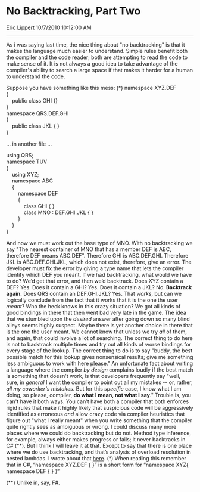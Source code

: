 <div id="page">

# No Backtracking, Part Two

[Eric Lippert](https://social.msdn.microsoft.com/profile/Eric%20Lippert) 10/7/2010 10:12:00 AM

-----

<div id="content">

<div class="mine">

As i was saying last time, the nice thing about "no backtracking" is that it makes the language much easier to understand. Simple rules benefit both the compiler and the code reader; both are attempting to read the code to make sense of it. It is not always a good idea to take advantage of the compiler's ability to search a large space if that makes it harder for a human to understand the code.

Suppose you have something like this mess: (\*) <span class="code">namespace XYZ.DEF  
{   
    public class GHI {}   
</span><span class="code">}   
namespace QRS.DEF.GHI   
{   
    public class JKL { }   
}  </span>

<span class="code"></span><span class="code">... in another file ... </span>

<span class="code">using QRS;   
namespace TUV    
{  
    using XYZ;  
    namespace ABC  
    {  
        namespace DEF  
        {  
            class GHI { }  
            class MNO : DEF.GHI.JKL { }  
        }  
</span><span class="code">    }  
}  </span>

And now we must work out the base type of MNO. With no backtracking we say "The nearest container of MNO that has a member DEF is ABC, therefore DEF means ABC.DEF". Therefore GHI is ABC.DEF.GHI. Therefore JKL is ABC.DEF.GHI.JKL, which does not exist, therefore, give an error. The developer must fix the error by giving a type name that lets the compiler identify which DEF you meant. If we had backtracking, what would we have to do? We’d get that error, and then we’d backtrack. Does XYZ contain a DEF? Yes. Does it contain a GHI? Yes. Does it contain a JKL? No. **Backtrack again.** Does QRS contain an DEF.GHI.JKL? Yes. That *works*, but can we logically conclude from the fact that it works that it is the one the user *meant*? Who the heck knows in this crazy situation? We got all kinds of good bindings in there that then went bad very late in the game. The idea that we stumbled upon the *desired* answer after going down so many blind alleys seems highly suspect. Maybe there is yet another choice in there that is the one the user meant. We cannot know that unless we try *all* of them, and again, that could involve a lot of searching. The correct thing to do here is not to backtrack multiple times and try out all kinds of worse bindings for every stage of the lookup. The correct thing to do is to say "buddy, the best possible match for this lookup gives nonsensical results; give me something less ambiguous to work with here please." An unfortunate fact about writing a language where the compiler *by design* complains loudly if the best match is something that doesn't work, is that developers frequently say "well, sure, in *general* I want the compiler to point out all my mistakes -- or, rather, *all my coworker's mistakes*. But for this *specific* case, I know what I am doing, so please, compiler, **do what I mean, not what I say**." Trouble is, you can't have it both ways. You can't have both a compiler that both enforces rigid rules that make it highly likely that suspicious code will be aggressively identified as erroneous *and* allow crazy code via compiler heuristics that figure out "what I really meant" when you write something that the compiler quite rightly sees as ambiguous or wrong. I could discuss many more places where we could do backtracking but do not. Method type inference, for example, always either makes progress or fails; it never backtracks in C\# (\*\*). But I think I will leave it at that. Except to say that there is one place where we do use backtracking, and that’s analysis of overload resolution in nested lambdas. I wrote about that [here](http://blogs.msdn.com/b/ericlippert/archive/2007/03/26/lambda-expressions-vs-anonymous-methods-part-four.aspx). (\*) When reading this remember that in C\#, “namespace XYZ.DEF { }” is a short form for “namespace XYZ{ namespace DEF { } }”

(\*\*) Unlike in, say, F\#.

</div>

</div>

</div>

